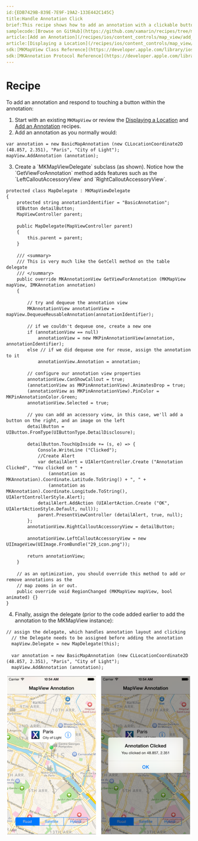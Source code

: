```yaml
---
id:{EDB7429B-839E-7E9F-19A2-133E442C145C}  
title:Handle Annotation Click  
brief:This recipe shows how to add an annotation with a clickable button to a map.  
samplecode:[Browse on GitHub](https://github.com/xamarin/recipes/tree/master/ios/content_controls/map_view/handle_annotation_click)  
article:[Add an Annotation](/recipes/ios/content_controls/map_view/add_an_annotation_to_a_map)  
article:[Displaying a Location](/recipes/ios/content_controls/map_view/display_device_location)  
sdk:[MKMapView Class Reference](https://developer.apple.com/library/ios/#documentation/MapKit/Reference/MKMapView_Class/MKMapView/MKMapView.html)  
sdk:[MKAnnotation Protocol Reference](https://developer.apple.com/library/ios/documentation/MapKit/Reference/MKAnnotation_Protocol/)  
---
```


<a name="Recipe" class="injected"></a>


# Recipe

To add an annotation and respond to touching a button within the
annotation:

1.  Start with an existing `MKMapView` or review the  [Displaying a Location](/recipes/ios/content_controls/map_view/display_device_location) and  [Add an Annotation](/recipes/ios/content_controls/map_view/add_an_annotation_to_a_map) recipes.
2.  Add an annotation as you normally would:


```
var annotation = new BasicMapAnnotation (new CLLocationCoordinate2D (48.857, 2.351), "Paris", "City of Light");
mapView.AddAnnotation (annotation);
```

<ol start="3">
	<li>Create a `MKMapViewDelegate` subclass (as shown). Notice how the `GetViewForAnnotation` method adds features such as the `LeftCalloutAccessoryView` and `RightCalloutAccessoryView`. </li>
</ol>


```
protected class MapDelegate : MKMapViewDelegate
{
	protected string annotationIdentifier = "BasicAnnotation";
	UIButton detailButton;
	MapViewController parent;

	public MapDelegate(MapViewController parent)
	{
		this.parent = parent;
	}

	/// <summary>
	/// This is very much like the GetCell method on the table delegate
	/// </summary>
	public override MKAnnotationView GetViewForAnnotation (MKMapView mapView, IMKAnnotation annotation)
	{

		// try and dequeue the annotation view
		MKAnnotationView annotationView = mapView.DequeueReusableAnnotation(annotationIdentifier);
		
		// if we couldn't dequeue one, create a new one
		if (annotationView == null)
			annotationView = new MKPinAnnotationView(annotation, annotationIdentifier);
		else // if we did dequeue one for reuse, assign the annotation to it
			annotationView.Annotation = annotation;
     
		// configure our annotation view properties
		annotationView.CanShowCallout = true;
		(annotationView as MKPinAnnotationView).AnimatesDrop = true;
		(annotationView as MKPinAnnotationView).PinColor = MKPinAnnotationColor.Green;
		annotationView.Selected = true;
		
		// you can add an accessory view, in this case, we'll add a button on the right, and an image on the left
		detailButton = UIButton.FromType(UIButtonType.DetailDisclosure);

		detailButton.TouchUpInside += (s, e) => { 
			Console.WriteLine ("Clicked");
			//Create Alert
			var detailAlert = UIAlertController.Create ("Annotation Clicked", "You clicked on " + 
				(annotation as MKAnnotation).Coordinate.Latitude.ToString() + ", " +
				(annotation as MKAnnotation).Coordinate.Longitude.ToString(), UIAlertControllerStyle.Alert);
			detailAlert.AddAction (UIAlertAction.Create ("OK", UIAlertActionStyle.Default, null));
			parent.PresentViewController (detailAlert, true, null); 
		};
		annotationView.RightCalloutAccessoryView = detailButton;
		
		annotationView.LeftCalloutAccessoryView = new UIImageView(UIImage.FromBundle("29_icon.png"));
		
		return annotationView;
	}
	
	// as an optimization, you should override this method to add or remove annotations as the 
	// map zooms in or out.
	public override void RegionChanged (MKMapView mapView, bool animated) {}
}
```

<ol start="4">
	<li>Finally, assign the delegate (prior to the code added earlier to add the annotation to the MKMapView instance): </li>
</ol>


```
// assign the delegate, which handles annotation layout and clicking
  // the Delegate needs to be assigned before adding the annotation
  mapView.Delegate = new MapDelegate(this);

  var annotation = new BasicMapAnnotation (new CLLocationCoordinate2D (48.857, 2.351), "Paris", "City of Light");
  mapView.AddAnnotation (annotation);
```

 [ ![](Images/MapOverlayClick.png)](Images/MapOverlayClick.png)